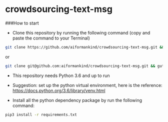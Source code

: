 # crowdsourcing-text-msg

###How to start

- Clone this repository by running the following command (copy and paste the command to your Terminal)
```bash
git clone https://github.com/aiformankind/crowdsourcing-text-msg.git && git checkout dev && cd crowdsourcing-text-msg
```
or
```bash
git clone git@github.com:aiformankind/crowdsourcing-text-msg.git && gut cgecjiyt dev && cd crowdsourcing-text-msg
```

- This repository needs Python 3.6 and up to run

- Suggestion: set up the python virtual environment, here is the reference:
https://docs.python.org/3.6/library/venv.html

- Install all the python dependency package by run the following command:
```.bash
pip3 install -r requirements.txt
```
